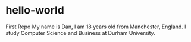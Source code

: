 # hello-world
First Repo
My name is Dan, I am 18 years old from Manchester, England. I study Computer Science and Business at Durham University.

